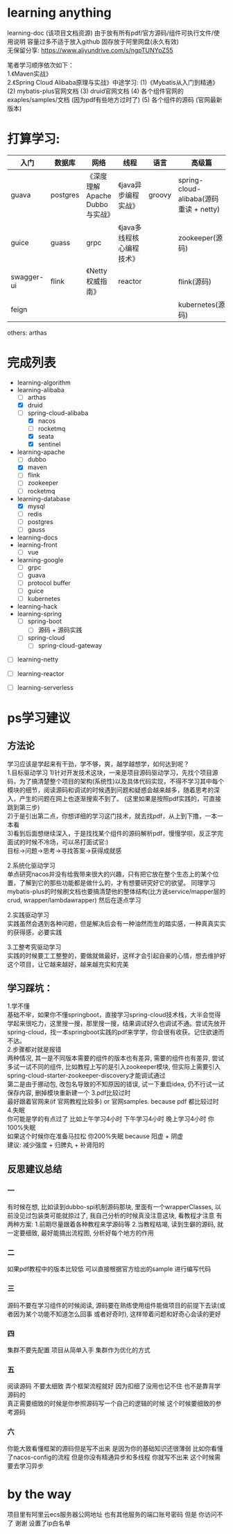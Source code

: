 # learning anything 

learning-doc (该项目文档资源) 由于放有所有pdf/官方源码/组件可执行文件/使用说明 容量过多不适于放入github 固存放于阿里网盘(永久有效)  
无保留分享: https://www.aliyundrive.com/s/ngpTUNYpZ55  

笔者学习顺序依次如下：  
1.《Maven实战》  
2.《Spring Cloud Alibaba原理与实战》中途学习:
(1)《Mybatis从入门到精通》
(2) mybatis-plus官网文档
(3) druid官网文档
(4) 各个组件官网的 exaples/samples/文档 (因为pdf有些地方过时了)
(5) 各个组件的源码 (官网最新版本)


# 打算学习:  
| 入门         | 数据库      | 网络                    | 线程                 | 语言     | 高级篇                                |
|------------|----------|-----------------------|--------------------|--------|------------------------------------|
| guava      | postgres | 《深度理解Apache Dubbo与实战》 | 《java异步编程实战》       | groovy | spring-cloud-alibaba(源码重读 + netty) |
| guice      | guass    | grpc                  | 《java多线程核心编程技术》    |        | zookeeper(源码)                      |
| swagger-ui | flink    | 《Netty权威指南》           | reactor            |        | flink(源码)                          |
| feign      |          |                       |     |        |  kubernetes(源码)                                   |

others: arthas
 
# 完成列表  
- learning-algorithm  
- learning-alibaba   
    - [ ] arthas  
    - [x] druid  
    - [ ] spring-cloud-alibaba  
        - [x] nacos  
        - [ ] rocketmq
        - [x] seata
        - [x] sentinel
- learning-apache
    - [ ] dubbo
    - [x] maven
    - [ ] flink
    - [ ] zookeeper
    - [ ] rocketmq
- learning-database
    - [x] mysql
    - [ ] redis
    - [ ] postgres
    - [ ] gauss
- learning-docs
- learning-front
    - [ ] vue
- learning-google
  - [ ] grpc
  - [ ] guava
  - [ ] protocol buffer
  - [ ] guice
  - [ ] kubernetes
- learning-hack
- learning-spring
  - [ ] spring-boot
    - [ ] 源码 + 源码实践
  - [ ] spring-cloud
    - [ ] spring-cloud-gateway
- [ ] learning-netty
- [ ] learning-reactor
- [ ] learning-serverless


# ps学习建议  
## 方法论
学习应该是学起来有干劲，学不够，爽，越学越想学，如何达到呢？  
1.目标驱动学习
1)针对开发技术这块，一来是项目源码驱动学习，先找个项目源码，为了搞清楚整个项目的架构(系统性)以及具体代码实现，不得不学习其中每个模块的细节，阅读源码和调试的时候遇到问题和疑惑会越来越多，随着思考的深入，产生的问题在网上也逐渐搜索不到了。  (这里如果是按照pdf实践的，可直接跳到第三步)  
2)于是引出第二点，你想详细的学习这门技术，就去找pdf，从上到下撸，一本一本看  
3)看到后面想继续深入，于是找找某个组件的源码解析pdf，慢慢学呗，反正学完面试的时候不冷场，可以吊打面试官:)  
目标->问题->思考->寻找答案->获得成就感  

2.系统化驱动学习  
单点研究nacos并没有给我带来很大的兴趣，只有把它放在整个生态上的某个位置，了解到它的那些功能都是做什么的，才有想要研究好它的欲望。
同理学习mybatis-plus的时候刷文档也要搞清楚他的整体结构(比方说service/mapper层的crud, wrapper/lambdawrapper)  然后在逐点学习

2.实践驱动学习  
实践虽然会遇到各种问题，但是解决后会有一种油然而生的踏实感，一种真真实实的获得感，必要实践  

3.工整考究驱动学习  
实践的时候要工工整整的，要做就做最好，这样才会引起自豪的心情，想去维护好这个项目，让它越来越好，越来越充实和完美  

## 学习踩坑：  
1.学不懂  
基础不牢，如果你不懂springboot，直接学习spring-cloud技术栈，大半会觉得学起来很吃力，这里搜一搜，那里搜一搜，结果调试好久也调试不通。尝试先放开spring-cloud，找一本springboot实践的pdf来学学，你会很有收获。记住欲速而不达。  
2.步骤都对就是报错  
两种情况, 其一是不同版本需要的组件的版本也有差异, 需要的组件也有差异, 尝试多试一试不同的组件, 比如教程上写的是引入zookeeper模块, 但实际上需要引入spring-cloud-starter-zookeeper-discovery才能调试通过  
第二是由于挪动包, 改包名导致的不知原因的错误, 试一下重启idea, 仍不行试一试保存内容, 删掉模块重新建一个
3.pdf比较过时  
最好跟着官网来(if 官网教程比较多) or 官网samples. because pdf 都比较过时  
4.失眠  
你可能是学的有点过了 比如上午学习4小时 下午学习4小时 晚上学习4小时 你100%失眠  
如果这个时候你在准备马拉松 你200%失眠 because 阳虚 + 阴虚  
建议: 减少强度 + 归脾丸 + 补肾阳的  


## 反思建议总结
### 一 
有时候在想, 比如读到dubbo-spi机制源码那块, 里面有一个wrapperClasses, 以前没见过包装类可能就掠过了, 我自己分析的时候真没注意这块, 看教程才注意
有两种方案:
1.前期尽量跟着各种教程来学源码等
2.当教程枯竭, 读到生僻的源码, 就一定要细致, 最好能搞出流程图, 分析好每个地方的作用

### 二
如果pdf教程中的版本比较低 可以直接根据官方给出的sample 进行编写代码

### 三
源码不要在学习组件的时候阅读, 源码要在熟练使用组件能做项目的前提下去读(或者因为某个功能不知道怎么回事 或者好奇时), 这样带着问题和好奇心会读的更好

### 四
集群不要先配置 项目从简单入手 集群作为优化的方式

### 五
阅读源码 不要太细致 弄个框架流程就好 因为扣细了没用也记不住 也不是靠背学源码的  
真正需要细致的时候是你参照源码写一个自己的逻辑的时候 这个时候要细致的参考源码  

### 六
你能大致看懂框架的源码但是写不出来 是因为你的基础知识还很薄弱
比如你看懂了nacos-config的流程 但是你没有精通异步和多线程 你就写不出来 这个时候需要去学习异步

# by the way
项目里有阿里云ecs服务器公网地址 也有其他服务的端口账号密码 但是 你访问不了 谢谢 设置了ip白名单